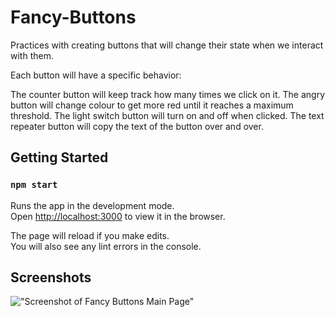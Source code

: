 # Fancy-Buttons

Practices with creating buttons that will change their state when we interact with them.

Each button will have a specific behavior:

The counter button will keep track how many times we click on it.
The angry button will change colour to get more red until it reaches a maximum threshold.
The light switch button will turn on and off when clicked.
The text repeater button will copy the text of the button over and over.

## Getting Started

### `npm start`

Runs the app in the development mode.\
Open [http://localhost:3000](http://localhost:3000) to view it in the browser.

The page will reload if you make edits.\
You will also see any lint errors in the console.

## Screenshots

!["Screenshot of Fancy Buttons Main Page"](https://github.com/oddporson/fancy-buttons)
